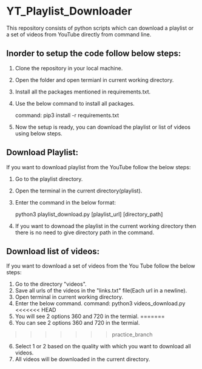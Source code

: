# YT_Playlist_Downloader
This repository consists of python scripts which can download a playlist or a set of videos from YouTube directly from command line.

Inorder to setup the code follow below steps:
---------------------------------------------

 1. Clone the repository in your local machine.
 2. Open the folder and open termianl in current working directory.
 3. Install all the packages mentioned in requirements.txt.
 4. Use the below command to install all packages.

     command:  pip3 install -r requirements.txt

 5. Now the setup is ready, you can download the playlist or list of videos using below steps. 

Download Playlist:
------------------

If you want to download playlist from the YouTube follow the below steps:

 1. Go to the playlist directory.
 2. Open the terminal in the current directory(playlist).
 3. Enter the command in the below format:
	
	python3 playlist_download.py [playlist_url] [directory_path]

 4. If you want to downoad the playlist in the current working directory then there is no need to give directory path in the command.


Download list of videos:
------------------------

If you want to download a set of videos from the You Tube follow the below steps:

 1. Go to the directory "videos".
 2. Save all urls of the videos in the "links.txt" file(Each url in a newline).
 3. Open terminal in current working directory.
 4. Enter the below command.
    command: python3 videos_download.py
<<<<<<< HEAD
 5. You will see 2 options 360 and 720 in the termial.
=======
 5. You can see 2 options 360 and 720 in the termial.
>>>>>>> practice_branch
 6. Select 1 or 2 based on the quality with which you want to download all videos.
 7. All videos will be downloaded in the current directory.

